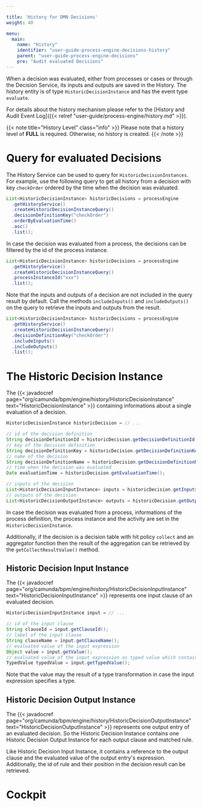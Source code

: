 ```yaml
---

title: 'History for DMN Decisions'
weight: 40

menu:
  main:
    name: "History"
    identifier: "user-guide-process-engine-decisions-history"
    parent: "user-guide-process-engine-decisions"
    pre: "Audit evaluated Decisions"
---
```


When a decision was evaluated, either from processes or cases or through the Decision Service, its inputs and outputs
are saved in the History. The history entity is of type `HistoricDecisionInstance` and has the event type `evaluate`.

For details about the history mechanism please refer to the [History and Audit Event Log]({{< relref "user-guide/process-engine/history.md" >}}).

{{< note title="History Level" class="info" >}}
Please note that a history level of **FULL** is required. Otherwise, no history is created.
{{< /note >}}

# Query for evaluated Decisions

The History Service can be used to query for `HistoricDecisionInstances`. For example, use the following query to get all history from a decision with key `checkOrder` ordered by the time when the decision was evaluated.

```java
List<HistoricDecisionInstance> historicDecisions = processEngine
  .getHistoryService()
  .createHistoricDecisionInstanceQuery()
  .decisionDefinitionKey("checkOrder")
  .orderByEvaluationTime()
  .asc()
  .list();
```

In case the decision was evaluated from a process, the decisions can be filtered by the id of the process instance.

```java
List<HistoricDecisionInstance> historicDecisions = processEngine
  .getHistoryService()
  .createHistoricDecisionInstanceQuery()
  .processInstanceId("xxx")
  .list();
```

Note that the inputs and outputs of a decision are not included in the query result by default. Call the methods `includeInputs()` and `includeOutputs()` on the query to retrieve the inputs and outputs from the result.

```java
List<HistoricDecisionInstance> historicDecisions = processEngine
  .getHistoryService()
  .createHistoricDecisionInstanceQuery()
  .decisionDefinitionKey("checkOrder")
  .includeInputs()
  .includeOutputs()
  .list();
```

# The Historic Decision Instance

The {{< javadocref page="org/camunda/bpm/engine/history/HistoricDecisionInstance" text="HistoricDecisionInstance" >}} containing informations about a single evaluation of a decision. 

```java
HistoricDecisionInstance historicDecision = // ...

// id of the decision definition
String decisionDefinitionId = historicDecision.getDecisionDefinitionId();
// key of the decision definition
String decisionDefinitionKey = historicDecision.getDecisionDefinitionKey();
// name of the decision
String decisionDefinitionName = historicDecision.getDecisionDefinitionName();
// time when the decision was evaluated
Date evaluationTime = historicDecision.getEvaluationTime();

// inputs of the decision
List<HistoricDecisionInputInstance> inputs = historicDecision.getInputs();
// outputs of the decision
List<HistoricDecisionOutputInstance> outputs = historicDecision.getOutputs();
```

In case the decision was evaluated from a process, informations of the process definition, the process instance and the activity are set in the `HistoricDecisionInstance`.

Additionally, if the decision is a decision table with hit policy `collect` and an aggregator function then the result of the aggregation can be retrieved by the `getCollectResultValue()` method.

## Historic Decision Input Instance

The {{< javadocref page="org/camunda/bpm/engine/history/HistoricDecisionInputInstance" text="HistoricDecisionInputInstance" >}} represents one input clause of an evaluated decision. 

```java
HistoricDecisionInputInstance input = // ...

// id of the input clause
String clauseId = input.getClauseId();
// label of the input clause
String clauseName = input.getClauseName();
// evaluated value of the input expression
Object value = input.getValue();
// evaluated value of the input expression as typed value which contains type informations
TypedValue typedValue = input.getTypedValue();
```

Note that the value may the result of a type transformation in case the input expression specifies a type. 

## Historic Decision Output Instance

The {{< javadocref page="org/camunda/bpm/engine/history/HistoricDecisionOutputInstance" text="HistoricDecisionOutputInstance" >}} represents one output entry of an evaluated decision. So the Historic Decision Instance contains one Historic Decision Output Instance for each output clause and matched rule. 

Like Historic Decision Input Instance, it contains a reference to the output clause and the evaluated value of the output entry's expression. Additionally, the id of rule and 
their position in the decision result can be retrieved.

# Cockpit
